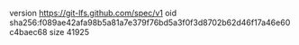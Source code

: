 version https://git-lfs.github.com/spec/v1
oid sha256:f089ae42afa98b5a81a7e379f76bd5a3f0f3d8702b62d46f17a46e60c4baec68
size 41925
